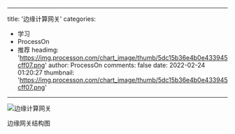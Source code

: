 
---
title: '边缘计算网关'
categories: 
 - 学习
 - ProcessOn
 - 推荐
headimg: 'https://img.processon.com/chart_image/thumb/5dc15b36e4b0e433945cff07.png'
author: ProcessOn
comments: false
date: 2022-02-24 01:20:27
thumbnail: 'https://img.processon.com/chart_image/thumb/5dc15b36e4b0e433945cff07.png'
---

<div>   
<img class="thumb" alt="边缘计算网关" src="https://img.processon.com/chart_image/thumb/5dc15b36e4b0e433945cff07.png" referrerpolicy="no-referrer">
<p>边缘网关结构图</p>  
</div>
            